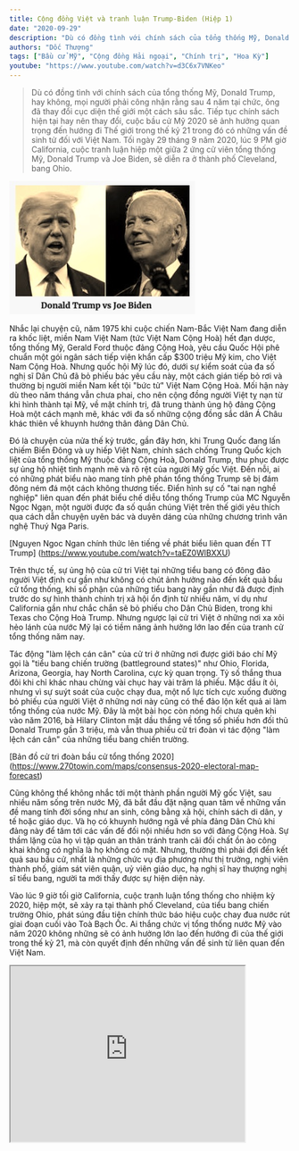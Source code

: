```yaml
---
title: Cộng đồng Việt và tranh luận Trump-Biden (Hiệp 1)
date: "2020-09-29"
description: "Dù có đồng tình với chính sách của tổng thống Mỹ, Donald Trump, hay không, mọi người đều phải công nhận rằng sau 4 năm tại chức, ông đã thay đổi cục diện thế giới một cách sâu sắc. Tiếp tục chính sách hiện tại hay nên thay đổi, cuộc bầu cử Mỹ 2020 sẽ ảnh hưởng quan trọng đến hướng đi Thế giới trong thế kỷ 21 trong đó có những vấn đề sinh tử đối với Việt Nam. Tối ngày 29 tháng 9 năm 2020, lúc 9 PM giờ California, cuộc tranh luận hiệp một giữa 2 ứng cử viên tổng thống Mỹ, Donald Trump và Joe Biden, sẽ diễn ra ở thành phố Cleveland, bang Ohio."
authors: "Dốc Thượng"
tags: ["Bầu cử Mỹ", "Cộng đồng Hải ngoại", "Chính trị", "Hoa Kỳ"]
youtube: "https://www.youtube.com/watch?v=d3C6x7VNKeo"
---
```


>Dù có đồng tình với chính sách của tổng thống Mỹ, Donald Trump, hay không, mọi người phải công nhận rằng sau 4 năm tại chức, ông đã thay đổi cục diện thế giới một cách sâu sắc. Tiếp tục chính sách hiện tại hay nên thay đổi, cuộc bầu cử Mỹ 2020 sẽ ảnh hưởng quan trọng đến hướng đi Thế giới trong thế kỷ 21 trong đó có những vấn đề sinh tử đối với Việt Nam. Tối ngày 29 tháng 9 năm 2020, lúc 9 PM giờ California, cuộc tranh luận hiệp một giữa 2 ứng cử viên tổng thống Mỹ, Donald Trump và Joe Biden, sẽ diễn ra ở thành phố Cleveland, bang Ohio.

![Trump vs Biden](./Trump_Biden_1.jpg)

Nhắc lại chuyện cũ, năm 1975 khi cuộc chiến Nam-Bắc Việt Nam đang diễn ra khốc liệt, miền Nam Việt Nam (tức Việt Nam Cộng Hoà) hết đạn dược, tổng thống Mỹ, Gerald Ford thuộc đảng Cộng Hoà, yêu cầu Quốc Hội phê chuẩn một gói ngân sách tiếp viện khẩn cấp $300 triệu Mỹ kim, cho Việt Nam Cộng Hoà. Nhưng quốc hội Mỹ lúc đó, dưới sự kiểm soát của đa số nghị sĩ Dân Chủ đã bỏ phiếu bác yêu cầu này, một cách gián tiếp bỏ rơi và thường bị người miền Nam kết tội "bức tử" Việt Nam Cộng Hoà. Mối hận này dù theo năm tháng vẫn chưa phai, cho nên cộng đồng người Việt tỵ nạn từ khi hình thành tại Mỹ, về mặt chính trị, đã trung thành ủng hộ đảng Cộng Hoà một cách mạnh mẽ, khác với đa số những cộng đồng sắc dân Á Châu khác thiên về khuynh hướng thân đảng Dân Chủ. 

Đó là chuyện của nửa thế kỷ trước, gần đây hơn, khi Trung Quốc đang lấn chiếm Biển Đông và uy hiếp Việt Nam, chính sách chống Trung Quốc kịch liệt của tổng thổng Mỹ thuộc đảng Cộng Hoà, Donald Trump, thu phục được sự ủng hộ nhiệt tình mạnh mẽ và rõ rệt của người Mỹ gốc Việt. Đến nỗi, ai có những phát biểu nào mang tính phê phán tổng thống Trump sẽ bị đám đông ném đá một cách không thương tiếc. Điển hình sự cố "tai nạn nghề nghiệp" liên quan đến phát biểu chế diễu tổng thống Trump của MC Nguyễn Ngọc Ngạn, một người được đa số quần chúng Việt trên thế giới yêu thích qua cách dẫn chuyện uyên bác và duyên dáng của những chương trình văn nghệ Thuý Nga Paris.

[Nguyen Ngoc Ngan chính thức lên tiếng về phát biểu liên quan đến TT Trump] (https://www.youtube.com/watch?v=taEZ0WlBXXU)

Trên thực tế, sự ủng hộ của cử tri Việt tại những tiểu bang có đông đảo người Việt định cư gần như không có chút ảnh hưởng nào đến kết quả bầu cử tổng thống, khi số phận của những tiểu bang này gần như đã được định trước do sự hình thành chính trị xã hội ổn định từ nhiều năm, ví dụ như California gần như chắc chắn sẽ bỏ phiếu cho Dân Chủ Biden, trong khi Texas cho Cộng Hoà Trump. Nhưng ngược lại cử tri Việt ở những nơi xa xôi hẻo lánh của nước Mỹ lại có tiềm năng ảnh hưởng lớn lao đến của tranh cử tổng thống năm nay. 

Tác động "làm lệch cán cân" của cử tri ở những nơi được giới báo chí Mỹ gọi là "tiểu bang chiến trường (battleground states)" như Ohio, Florida, Arizona, Georgia, hay North Carolina, cực kỳ quan trọng. Tỷ số thắng thua đôi khi chỉ khác nhau chừng vài chục hay vài trăm lá phiếu. Mặc dầu ít ỏi, nhưng vì sự suýt soát của cuộc chạy đua, một nổ lực tích cực xuống đường bỏ phiếu của người Việt ở những nơi này cũng có thể đảo lộn kết quả ai làm tổng thống của nước Mỹ. Đây là một bài học còn nóng hổi chưa quên khi vào năm 2016, bà Hilary Clinton mặt dầu thắng về tổng số phiếu hơn đối thủ Donald Trump gần 3 triệu, mà vẫn thua phiếu cử tri đoàn vì tác động "làm lệch cán cân" của những tiểu bang chiến trường.

[Bản đồ cử tri đoàn bầu cử tổng thống 2020] (https://www.270towin.com/maps/consensus-2020-electoral-map-forecast)

Cũng không thể không nhắc tới một thành phần người Mỹ gốc Việt, sau nhiều năm sống trên nước Mỹ, đã bắt đầu đặt nặng quan tâm về những vấn đề mang tính đời sống như an sinh, công bằng xã hội, chính sách di dân, y tế hoặc giáo dục. Và họ có khuynh hướng ngã về phía đảng Dân Chủ khi đảng này để tâm tới các vấn đề đối nội nhiều hơn so với đảng Cộng Hoà. Sự thầm lặng của họ vì tập quán an thân tránh tranh cãi đối chất ồn ào công khai không có nghĩa là họ không có mặt. Nhưng, thường thì phải đợi đến kết quả sau bầu cử, nhất là những chức vụ địa phương như thị trưởng, nghị viên thành phố, giám sát viên quận, uỷ viên giáo dục, hạ nghị sĩ hay thượng nghị sĩ tiểu bang, người ta mới thấy được sự hiện diện này.

Vào lúc 9 giờ tối giờ California, cuộc tranh luận tổng thống cho nhiệm kỳ 2020, hiệp một, sẽ xảy ra tại thành phố Cleveland, của tiểu bang chiến trường Ohio, phát súng đầu tiên chính thức báo hiệu cuộc chay đua nước rút giai đoạn cuối vào Toà Bạch Ốc. Ai thắng chức vị tổng thống nước Mỹ vào năm 2020 không những sẽ có ảnh hưởng lớn lao đến hướng đi của thế giới trong thế kỷ 21, mà còn quyết định đến những vấn đề sinh tử liên quan đến Việt Nam.

<iframe width="420" height="315" src="https://www.youtube.com/embed/d3C6x7VNKeo"></iframe>
 

